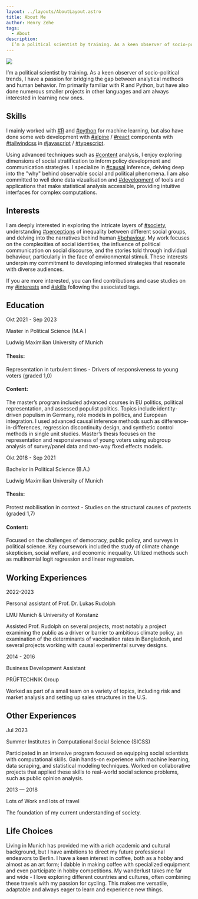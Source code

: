 ```yaml
---
layout: ../layouts/AboutLayout.astro
title: About Me
author: Henry Zehe
tags:
  - About
description:
  I’m a political scientist by training. As a keen observer of socio-political trends, I have a passion for bridging the gap between analytical methods and human behavior. I’m primarily familiar with R and Python, but have also done numerous smaller projects in other languages and am always interested in learning new ones.
---
```

<div class="flex flex-col sm:flex-row place-content-center p-0">
  <div class="flex p-2 w-[40vw]">
    <img src="/assets/author2.jpg" class="rounded-2xl ">
  </div>
  <div class="flex p-4 w-[60vw]">
    <p>I’m a political scientist by training. As a keen observer of socio-political trends, I have a passion for bridging the gap between analytical methods and human behavior. I’m primarily familiar with R and Python, but have also done numerous smaller projects in other languages and am always interested in learning new ones.</p>
  </div>
</div>

## Skills

I mainly worked with [#R](/tags/r "R") and [#python](/tags/python "Python") for machine learning, but also have done some web development with [#alpine](/tags/alpine "alpine") / [#react](/tags/react "react") components with [#tailwindcss](/tags/tailwindcss "tailwindcss") in [#javascript](/tags/javascript "javascript") / [#typescript](/tags/typescript "typescript").

Using advanced techniques such as [#content](/tags/content "content") analysis, I enjoy exploring dimensions of social stratification to inform policy development and communication strategies. I specialize in [#causal](/tags/causal "causal") inference, delving deep into the "why" behind observable social and political phenomena. I am also committed to well done data vizualisation and [#development](/tags/development "development") of tools and applications that make statistical analysis accessible, providing intuitive interfaces for complex computations.

## Interests

I am deeply interested in exploring the intricate layers of [#society](/tags/society "society"), understanding [#perceptions](/tags/perceptions "perceptions") of inequality between different social groups, and delving into the narratives behind human [#behaviour](/tags/behaviour "behaviour"). My work focuses on the complexities of social identities, the influence of political communication on social discourse, and the stories told through individual behaviour, particularly in the face of environmental stimuli. These interests underpin my commitment to developing informed strategies that resonate with diverse audiences.

If you are more interested, you can find contributions and case studies on my [#interests](/tags/interests "interests") and [#skills](/tags/skills "skills") following the associated tags.

<div class="flex flex-col md:flex-row">
    <h2 class="flex-none w-full text-xl md:text-2xl">Education</h2>
    <div class="flex-grow">
        <div class="flex p-1.5 text-sm">
            <div class="w-1/3 font-bold">Okt 2021 - Sep 2023</div>
            <div class="w-2/3">
                <p class="m-0 text-md font-bold ">Master in Political Science (M.A.)</p>
                <p class="m-0 italic">Ludwig Maximilian University of Munich</p>
                <h4 class="">Thesis:</h4>
                <p class="">Representation in turbulent times - Drivers of responsiveness to young voters (graded 1,0)</p>
                <h4 class="">Content:</h4>
                <p class="">The master’s program included advanced courses in EU politics, political representation, and assessed populist politics. Topics include identity-driven populism in Germany, role models in politics, and European integration. I used advanced causal inference methods such as difference-in-differences, regression discontinuity design, and synthetic control methods in single unit studies. Master’s thesis focuses on the representation and responsiveness of young voters using subgroup analysis of survey/panel data and two-way fixed effects models.</p>
            </div>
        </div>
        <div class="flex p-1.5 text-sm">
            <div class="w-1/3 font-bold">Okt 2018 - Sep 2021</div>
            <div class="w-2/3">
                <p class="m-0 text-md font-bold ">Bachelor in Political Science (B.A.)</p>
                <p class="m-0 italic">Ludwig Maximilian University of Munich</p>
                <h4 class="">Thesis:</h4>
                <p class="">Protest mobilisation in context - Studies on the structural causes of protests (graded 1,7)</p>
                <h4 class="">Content:</h4>
                <p class="">Focused on the challenges of democracy, public policy, and surveys in political science. Key coursework included the study of climate change skepticism, social welfare, and economic inequality. Utilized methods such as multinomial logit regression and linear regression.</p>
            </div>
        </div>
    </div>
</div>

<div class="flex flex-col md:flex-row">
    <h2 class="flex-none w-full text-xl md:text-2xl">Working Experiences</h2>
    <div class="flex-grow">
        <div class="flex p-1.5 text-sm">
            <div class="w-1/3 font-bold">2022-2023</div>
            <div class="w-2/3">
                <p class="m-0 text-md font-bold ">Personal assistant of Prof. Dr. Lukas Rudolph</p>
                <p class="m-0 italic">LMU Munich & University of Konstanz</p>
                <p class="">Assisted Prof. Rudolph on several projects, most notably a project examining the public as a driver or barrier to ambitious climate policy, an examination of the determinants of vaccination rates in Bangladesh, and several projects working with causal experimental survey designs.</p>
            </div>
        </div>
        <div class="flex p-1.5 text-sm">
            <div class="w-1/3 font-bold">2014 - 2016</div>
            <div class="w-2/3">
                <p class="m-0 text-md font-bold">Business Development Assistant</p>
                <p class="m-0 italic">PRÜFTECHNIK Group</p>
                <p class="">Worked as part of a small team on a variety of topics, including risk and market analysis and setting up sales structures in the U.S.</p>
            </div>
        </div>
    </div>
</div>

<div class="flex flex-col md:flex-row">
    <h2 class="flex-none w-full text-xl md:text-2xl">Other Experiences</h2>
    <div class="flex-grow">
        <div class="flex p-1.5 text-sm">
            <div class="w-1/3 font-bold">Jul 2023</div>
            <div class="w-2/3">
                <p class="m-0 text-md font-bold ">Summer Institutes in Computational Social Science (SICSS)</p>
                <p class="">Participated in an intensive program focused on equipping social scientists with computational skills. Gain hands-on experience with machine learning, data scraping, and statistical modeling techniques. Worked on collaborative projects that applied these skills to real-world social science problems, such as public opinion analysis.</p>
            </div>
        </div>
        <div class="flex p-1.5 text-sm">
            <div class="w-1/3 font-bold">2013 — 2018</div>
            <div class="w-2/3">
                <p class="m-0 text-md font-bold ">Lots of Work and lots of travel</p>
                <p class="">The foundation of my current understanding of society.</p>
            </div>
        </div>
    </div>
</div>

## Life Choices

Living in Munich has provided me with a rich academic and cultural background, but I have ambitions to direct my future professional endeavors to Berlin. I have a keen interest in coffee, both as a hobby and almost as an art form; I dabble in making coffee with specialized equipment and even participate in hobby competitions. My wanderlust takes me far and wide - I love exploring different countries and cultures, often combining these travels with my passion for cycling. This makes me versatile, adaptable and always eager to learn and experience new things.